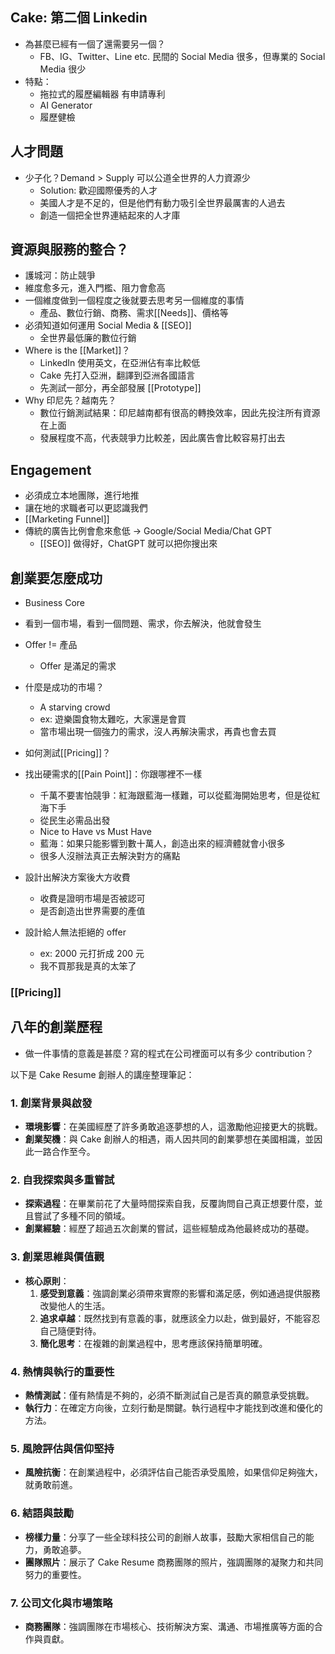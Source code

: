 ## Cake: 第二個 Linkedin
- 為甚麼已經有一個了還需要另一個？
	- FB、IG、Twitter、Line etc. 民間的 Social Media 很多，但專業的 Social Media 很少
- 特點：
	- 拖拉式的履歷編輯器 有申請專利
	- AI Generator
	- 履歷健檢

## 人才問題
- 少子化？Demand > Supply 可以公道全世界的人力資源少
	- Solution: 歡迎國際優秀的人才
	- 美國人才是不足的，但是他們有動力吸引全世界最厲害的人過去
	- 創造一個把全世界連結起來的人才庫
## 資源與服務的整合？
- 護城河：防止競爭
- 維度愈多元，進入門檻、阻力會愈高
- 一個維度做到一個程度之後就要去思考另一個維度的事情
	- 產品、數位行銷、商務、需求[[Needs]]、價格等
- 必須知道如何運用 Social Media & [[SEO]]
	- 全世界最低廉的數位行銷
- Where is the [[Market]]？
	- LinkedIn 使用英文，在亞洲佔有率比較低
	- Cake 先打入亞洲，翻譯到亞洲各國語言
	- 先測試一部分，再全部發展 [[Prototype]]
- Why 印尼先？越南先？
	- 數位行銷測試結果：印尼越南都有很高的轉換效率，因此先投注所有資源在上面
	- 發展程度不高，代表競爭力比較差，因此廣告會比較容易打出去
## Engagement
- 必須成立本地團隊，進行地推
- 讓在地的求職者可以更認識我們
- [[Marketing Funnel]]
- 傳統的廣告比例會愈來愈低 -> Google/Social Media/Chat GPT 
	- [[SEO]] 做得好，ChatGPT 就可以把你搜出來
## 創業要怎麼成功
- Business Core
- 看到一個市場，看到一個問題、需求，你去解決，他就會發生
- Offer != 產品
	- Offer 是滿足的需求
- 什麼是成功的市場？
	- A starving crowd
	- ex: 遊樂園食物太難吃，大家還是會買
	- 當市場出現一個強力的需求，沒人再解決需求，再貴也會去買
- 如何測試[[Pricing]]？

- 找出硬需求的[[Pain Point]]：你跟哪裡不一樣
	- 千萬不要害怕競爭：紅海跟藍海一樣難，可以從藍海開始思考，但是從紅海下手
	- 從民生必需品出發
	- Nice to Have vs Must Have
	- 藍海：如果只能影響到數十萬人，創造出來的經濟體就會小很多
	- 很多人沒辦法真正去解決對方的痛點
- 設計出解決方案後大方收費
	- 收費是證明市場是否被認可
	- 是否創造出世界需要的產值
- 設計給人無法拒絕的 offer
	- ex: 2000 元打折成 200 元
	- 我不買那我是真的太笨了
### [[Pricing]]

## 八年的創業歷程
- 做一件事情的意義是甚麼？寫的程式在公司裡面可以有多少 contribution？

以下是 Cake Resume 創辦人的講座整理筆記：
### 1. 創業背景與啟發
- **環境影響**：在美國經歷了許多勇敢追逐夢想的人，這激勵他迎接更大的挑戰。
- **創業契機**：與 Cake 創辦人的相遇，兩人因共同的創業夢想在美國相識，並因此一路合作至今。
### 2. 自我探索與多重嘗試
- **探索過程**：在畢業前花了大量時間探索自我，反覆詢問自己真正想要什麼，並且嘗試了多種不同的領域。
- **創業經驗**：經歷了超過五次創業的嘗試，這些經驗成為他最終成功的基礎。
### 3. 創業思維與價值觀
- **核心原則**：
  1. **感受到意義**：強調創業必須帶來實際的影響和滿足感，例如通過提供服務改變他人的生活。
  2. **追求卓越**：既然找到有意義的事，就應該全力以赴，做到最好，不能容忍自己隨便對待。
  3. **簡化思考**：在複雜的創業過程中，思考應該保持簡單明確。
### 4. 熱情與執行的重要性
- **熱情測試**：僅有熱情是不夠的，必須不斷測試自己是否真的願意承受挑戰。
- **執行力**：在確定方向後，立刻行動是關鍵。執行過程中才能找到改進和優化的方法。
### 5. 風險評估與信仰堅持
- **風險抗衡**：在創業過程中，必須評估自己能否承受風險，如果信仰足夠強大，就勇敢前進。
### 6. 結語與鼓勵
- **榜樣力量**：分享了一些全球科技公司的創辦人故事，鼓勵大家相信自己的能力，勇敢追夢。
- **團隊照片**：展示了 Cake Resume 商務團隊的照片，強調團隊的凝聚力和共同努力的重要性。
### 7. 公司文化與市場策略
- **商務團隊**：強調團隊在市場核心、技術解決方案、溝通、市場推廣等方面的合作與貢獻。

